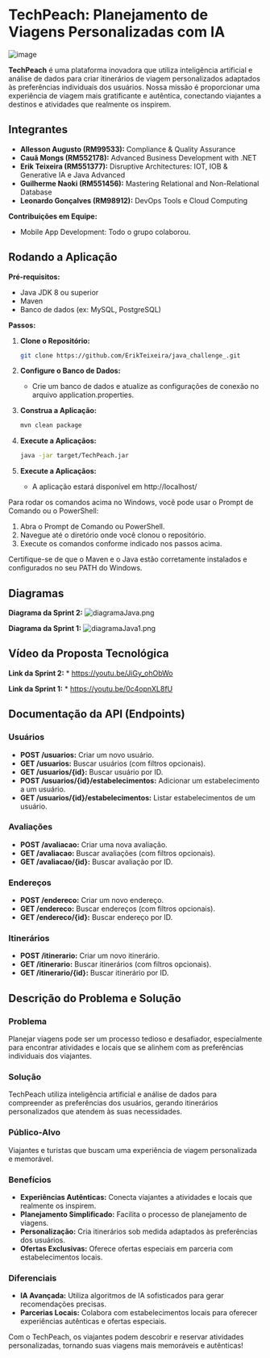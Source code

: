# TechPeach: Planejamento de Viagens Personalizadas com IA

![image](https://github.com/AlleSilvaa/TechPeach/assets/126684613/9783be37-be88-4a69-9629-dbc7f67624d6)

**TechPeach** é uma plataforma inovadora que utiliza inteligência artificial e análise de dados para criar itinerários de viagem personalizados adaptados às preferências individuais dos usuários. Nossa missão é proporcionar uma experiência de viagem mais gratificante e autêntica, conectando viajantes a destinos e atividades que realmente os inspirem.

## Integrantes

* **Allesson Augusto (RM99533):** Compliance & Quality Assurance
* **Cauã Mongs (RM552178):** Advanced Business Development with .NET
* **Erik Teixeira (RM551377):** Disruptive Architectures: IOT, IOB & Generative IA e Java Advanced
* **Guilherme Naoki (RM551456):** Mastering Relational and Non-Relational Database
* **Leonardo Gonçalves (RM98912):** DevOps Tools e Cloud Computing

**Contribuições em Equipe:**
* Mobile App Development: Todo o grupo colaborou.


## Rodando a Aplicação

**Pré-requisitos:**

* Java JDK 8 ou superior
* Maven
* Banco de dados (ex: MySQL, PostgreSQL)

**Passos:**

1. **Clone o Repositório:**
   ```bash
   git clone https://github.com/ErikTeixeira/java_challenge_.git

2. **Configure o Banco de Dados:**
    * Crie um banco de dados e atualize as configurações de conexão no arquivo application.properties.

3. **Construa a Aplicação:**
    ```bash
    mvn clean package

4. **Execute a Aplicaçãos:**
    ```bash
   java -jar target/TechPeach.jar

5. **Execute a Aplicaçãos:**
    * A aplicação estará disponível em http://localhost/


Para rodar os comandos acima no Windows, você pode usar o Prompt de Comando ou o PowerShell:

1. Abra o Prompt de Comando ou PowerShell.
2. Navegue até o diretório onde você clonou o repositório.
3. Execute os comandos conforme indicado nos passos acima.

Certifique-se de que o Maven e o Java estão corretamente instalados e configurados no seu PATH do Windows.



## Diagramas

**Diagrama da Sprint 2:**
    ![diagramaJava.png](documentacao/diagramaJava.png)

**Diagrama da Sprint 1:**
    ![diagramaJava1.png](documentacao/diagramaJava1.png)


## Vídeo da Proposta Tecnológica

**Link da Sprint 2:**
    * https://youtu.be/JiGy_ohObWo

**Link da Sprint 1:**
    * https://youtu.be/0c4opnXL8fU


## Documentação da API (Endpoints)

### Usuários

- **POST /usuarios:** Criar um novo usuário.
- **GET /usuarios:** Buscar usuários (com filtros opcionais).
- **GET /usuarios/{id}:** Buscar usuário por ID.
- **POST /usuarios/{id}/estabelecimentos:** Adicionar um estabelecimento a um usuário.
- **GET /usuarios/{id}/estabelecimentos:** Listar estabelecimentos de um usuário.

### Avaliações

- **POST /avaliacao:** Criar uma nova avaliação.
- **GET /avaliacao:** Buscar avaliações (com filtros opcionais).
- **GET /avaliacao/{id}:** Buscar avaliação por ID.

### Endereços

- **POST /endereco:** Criar um novo endereço.
- **GET /endereco:** Buscar endereços (com filtros opcionais).
- **GET /endereco/{id}:** Buscar endereço por ID.

### Itinerários

- **POST /itinerario:** Criar um novo itinerário.
- **GET /itinerario:** Buscar itinerários (com filtros opcionais).
- **GET /itinerario/{id}:** Buscar itinerário por ID.


## Descrição do Problema e Solução

### Problema
Planejar viagens pode ser um processo tedioso e desafiador, especialmente para encontrar atividades e locais que se alinhem com as preferências individuais dos viajantes.

### Solução
TechPeach utiliza inteligência artificial e análise de dados para compreender as preferências dos usuários, gerando itinerários personalizados que atendem às suas necessidades.

### Público-Alvo
Viajantes e turistas que buscam uma experiência de viagem personalizada e memorável.

### Benefícios
- **Experiências Autênticas:** Conecta viajantes a atividades e locais que realmente os inspirem.
- **Planejamento Simplificado:** Facilita o processo de planejamento de viagens.
- **Personalização:** Cria itinerários sob medida adaptados às preferências dos usuários.
- **Ofertas Exclusivas:** Oferece ofertas especiais em parceria com estabelecimentos locais.

### Diferenciais
- **IA Avançada:** Utiliza algoritmos de IA sofisticados para gerar recomendações precisas.
- **Parcerias Locais:** Colabora com estabelecimentos locais para oferecer experiências autênticas e ofertas especiais.


Com o TechPeach, os viajantes podem descobrir e reservar atividades personalizadas, tornando suas viagens mais memoráveis e autênticas!
